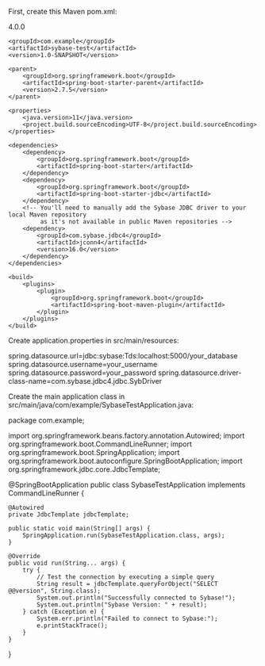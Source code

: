 First, create this Maven pom.xml:

<?xml version="1.0" encoding="UTF-8"?>
<project xmlns="http://maven.apache.org/POM/4.0.0"
         xmlns:xsi="http://www.w3.org/2001/XMLSchema-instance"
         xsi:schemaLocation="http://maven.apache.org/POM/4.0.0 http://maven.apache.org/xsd/maven-4.0.0.xsd">
    <modelVersion>4.0.0</modelVersion>

    <groupId>com.example</groupId>
    <artifactId>sybase-test</artifactId>
    <version>1.0-SNAPSHOT</version>

    <parent>
        <groupId>org.springframework.boot</groupId>
        <artifactId>spring-boot-starter-parent</artifactId>
        <version>2.7.5</version>
    </parent>

    <properties>
        <java.version>11</java.version>
        <project.build.sourceEncoding>UTF-8</project.build.sourceEncoding>
    </properties>

    <dependencies>
        <dependency>
            <groupId>org.springframework.boot</groupId>
            <artifactId>spring-boot-starter</artifactId>
        </dependency>
        <dependency>
            <groupId>org.springframework.boot</groupId>
            <artifactId>spring-boot-starter-jdbc</artifactId>
        </dependency>
        <!-- You'll need to manually add the Sybase JDBC driver to your local Maven repository
             as it's not available in public Maven repositories -->
        <dependency>
            <groupId>com.sybase.jdbc4</groupId>
            <artifactId>jconn4</artifactId>
            <version>16.0</version>
        </dependency>
    </dependencies>

    <build>
        <plugins>
            <plugin>
                <groupId>org.springframework.boot</groupId>
                <artifactId>spring-boot-maven-plugin</artifactId>
            </plugin>
        </plugins>
    </build>
</project>

Create application.properties in src/main/resources:

spring.datasource.url=jdbc:sybase:Tds:localhost:5000/your_database
spring.datasource.username=your_username
spring.datasource.password=your_password
spring.datasource.driver-class-name=com.sybase.jdbc4.jdbc.SybDriver

Create the main application class in src/main/java/com/example/SybaseTestApplication.java:

package com.example;

import org.springframework.beans.factory.annotation.Autowired;
import org.springframework.boot.CommandLineRunner;
import org.springframework.boot.SpringApplication;
import org.springframework.boot.autoconfigure.SpringBootApplication;
import org.springframework.jdbc.core.JdbcTemplate;

@SpringBootApplication
public class SybaseTestApplication implements CommandLineRunner {

    @Autowired
    private JdbcTemplate jdbcTemplate;

    public static void main(String[] args) {
        SpringApplication.run(SybaseTestApplication.class, args);
    }

    @Override
    public void run(String... args) {
        try {
            // Test the connection by executing a simple query
            String result = jdbcTemplate.queryForObject("SELECT @@version", String.class);
            System.out.println("Successfully connected to Sybase!");
            System.out.println("Sybase Version: " + result);
        } catch (Exception e) {
            System.err.println("Failed to connect to Sybase:");
            e.printStackTrace();
        }
    }
}
